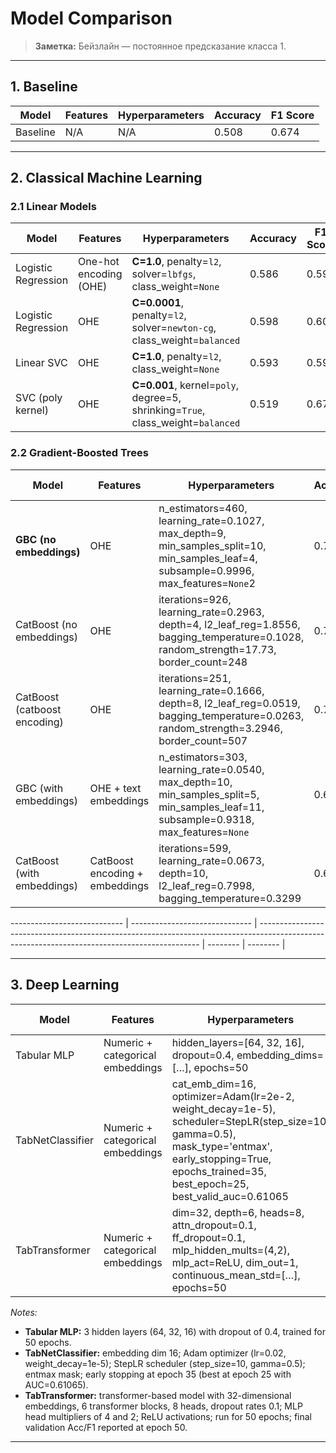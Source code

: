 # Model Comparison

> **Заметка:** Бейзлайн — постоянное предсказание класса 1.

---

## 1. Baseline

| Model    | Features | Hyperparameters | Accuracy | F1 Score |
| -------- | -------- | --------------- | -------- | -------- |
| Baseline | N/A      | N/A             | 0.508    | 0.674    |

---

## 2. Classical Machine Learning

### 2.1 Linear Models

| Model               | Features               | Hyperparameters                                                                  | Accuracy | F1 Score |
| ------------------- | ---------------------- | -------------------------------------------------------------------------------- | -------- | -------- |
| Logistic Regression | One-hot encoding (OHE) | **C=1.0**, penalty=`l2`, solver=`lbfgs`, class\_weight=`None`                    | 0.586    | 0.590    |
| Logistic Regression | OHE                    | **C=0.0001**, penalty=`l2`, solver=`newton-cg`, class\_weight=`balanced`         | 0.598    | 0.604    |
| Linear SVC          | OHE                    | **C=1.0**, penalty=`l2`, class\_weight=`None`                                    | 0.593    | 0.596    |
| SVC (poly kernel)   | OHE                    | **C=0.001**, kernel=`poly`, degree=5, shrinking=`True`, class\_weight=`balanced` | 0.519    | 0.672    |

### 2.2 Gradient-Boosted Trees

| Model                        | Features                       | Hyperparameters                                                                                                                               | Accuracy | F1 Score |
| ---------------------------- | ------------------------------ | --------------------------------------------------------------------------------------------------------------------------------------------- | -------- | -------- |
| **GBC (no embeddings)**      | OHE                            | n\_estimators=460, learning\_rate=0.1027, max\_depth=9, min\_samples\_split=10, min\_samples\_leaf=4, subsample=0.9996, max\_features=`None`2 | 0.765    | 0.768    |
| CatBoost (no embeddings)     | OHE                            | iterations=926, learning\_rate=0.2963, depth=4, l2\_leaf\_reg=1.8556, bagging\_temperature=0.1028, random\_strength=17.73, border\_count=248  | 0.729    | 0.733    |
| CatBoost (catboost encoding) | OHE                            | iterations=251, learning\_rate=0.1666, depth=8, l2\_leaf\_reg=0.0519, bagging\_temperature=0.0263, random\_strength=3.2946, border\_count=507 | 0.740    | 0.738    |
| GBC (with embeddings)        | OHE + text embeddings          | n\_estimators=303, learning\_rate=0.0540, max\_depth=10, min\_samples\_split=5, min\_samples\_leaf=11, subsample=0.9318, max\_features=`None` | 0.690    | 0.687    |
| CatBoost (with embeddings)   | CatBoost encoding + embeddings | iterations=599, learning\_rate=0.0673, depth=10, l2\_leaf\_reg=0.7998, bagging\_temperature=0.3299                                            | 0.683    | 0.680    |

\---------------------------- | ------------------------------ | --------------------------------------------------------------------------------------------------------------------------------------------- | -------- | -------- |

---

## 3. Deep Learning

| Model            | Features                         | Hyperparameters                                                                                                                                                                                                    | Accuracy | F1 Score |
| ---------------- | -------------------------------- | ------------------------------------------------------------------------------------------------------------------------------------------------------------------------------------------------------------------ | -------- | -------- |
| Tabular MLP      | Numeric + categorical embeddings | hidden\_layers=\[64, 32, 16], dropout=0.4, embedding\_dims=\[…], epochs=50                                                                                                                                         | 0.5478   | 0.4760   |
| TabNetClassifier | Numeric + categorical embeddings | cat\_emb\_dim=16, optimizer=Adam(lr=2e-2, weight\_decay=1e-5), scheduler=StepLR(step\_size=10, gamma=0.5), mask\_type='entmax', early\_stopping=True, epochs\_trained=35, best\_epoch=25, best\_valid\_auc=0.61065 | 0.5772   | 0.6118   |
| TabTransformer   | Numeric + categorical embeddings | dim=32, depth=6, heads=8, attn\_dropout=0.1, ff\_dropout=0.1, mlp\_hidden\_mults=(4,2), mlp\_act=ReLU, dim\_out=1, continuous\_mean\_std=\[…], epochs=50                                                           | 0.5538   | 0.5363   |

*Notes:*

* **Tabular MLP:** 3 hidden layers (64, 32, 16) with dropout of 0.4, trained for 50 epochs.
* **TabNetClassifier:** embedding dim 16; Adam optimizer (lr=0.02, weight\_decay=1e-5); StepLR scheduler (step\_size=10, gamma=0.5); entmax mask; early stopping at epoch 35 (best at epoch 25 with AUC=0.61065).
* **TabTransformer:** transformer-based model with 32-dimensional embeddings, 6 transformer blocks, 8 heads, dropout rates 0.1; MLP head multipliers of 4 and 2; ReLU activations; run for 50 epochs; final validation Acc/F1 reported at epoch 50.

---
